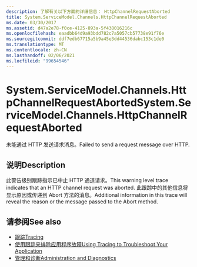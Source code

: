 ```yaml
---
description: 了解有关以下方面的详细信息： HttpChannelRequestAborted
title: System.ServiceModel.Channels.HttpChannelRequestAborted
ms.date: 03/30/2017
ms.assetid: d47a2e78-f0ce-4125-893a-5f438016216c
ms.openlocfilehash: eaadbb64d9a93bdd782c7a5057cb57738e91f76e
ms.sourcegitcommit: ddf7edb67715a5b9a45e3dd44536dabc153c1de0
ms.translationtype: MT
ms.contentlocale: zh-CN
ms.lasthandoff: 02/06/2021
ms.locfileid: "99654546"
---
```

# <a name="systemservicemodelchannelshttpchannelrequestaborted"></a><span data-ttu-id="0f5ba-103">System.ServiceModel.Channels.HttpChannelRequestAborted</span><span class="sxs-lookup"><span data-stu-id="0f5ba-103">System.ServiceModel.Channels.HttpChannelRequestAborted</span></span>

<span data-ttu-id="0f5ba-104">未能通过 HTTP 发送请求消息。</span><span class="sxs-lookup"><span data-stu-id="0f5ba-104">Failed to send a request message over HTTP.</span></span>  
  
## <a name="description"></a><span data-ttu-id="0f5ba-105">说明</span><span class="sxs-lookup"><span data-stu-id="0f5ba-105">Description</span></span>  

 <span data-ttu-id="0f5ba-106">此警告级别跟踪指示已中止 HTTP 通道请求。</span><span class="sxs-lookup"><span data-stu-id="0f5ba-106">This warning level trace indicates that an HTTP channel request was aborted.</span></span> <span data-ttu-id="0f5ba-107">此跟踪中的其他信息将显示原因或传递到 Abort 方法的消息。</span><span class="sxs-lookup"><span data-stu-id="0f5ba-107">Additional information in this trace will reveal the reason or the message passed to the Abort method.</span></span>  
  
## <a name="see-also"></a><span data-ttu-id="0f5ba-108">请参阅</span><span class="sxs-lookup"><span data-stu-id="0f5ba-108">See also</span></span>

- [<span data-ttu-id="0f5ba-109">跟踪</span><span class="sxs-lookup"><span data-stu-id="0f5ba-109">Tracing</span></span>](index.md)
- [<span data-ttu-id="0f5ba-110">使用跟踪来排除应用程序故障</span><span class="sxs-lookup"><span data-stu-id="0f5ba-110">Using Tracing to Troubleshoot Your Application</span></span>](using-tracing-to-troubleshoot-your-application.md)
- [<span data-ttu-id="0f5ba-111">管理和诊断</span><span class="sxs-lookup"><span data-stu-id="0f5ba-111">Administration and Diagnostics</span></span>](../index.md)
